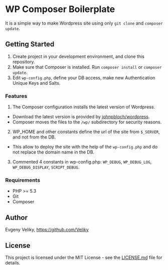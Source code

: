 # WP Composer Boilerplate

It is a simple way to make Wordpress site using only `git clone` and `composer update`.

## Getting Started

1. Create project in your development environment, and clone this repository.
2. Make sure that Composer is installed. Run `composer install` or `composer update`.
3. Edit `wp-config.php`, define your DB access, make new Authentication Unique Keys and Salts.

### Features

1. The Composer configuration installs the latest version of Wordpress.
  * Download the latest version is provided by [johnpbloch/wordpress](https://github.com/johnpbloch/wordpress).
  * Composer moves the files to the `/wp/` subdirectory for security reasons.

2. WP_HOME and other constants define the url of the site from `$_SERVER`, and not from the DB.
  * This allow to deploy the site with the help of the `wp-config.php` and do not replace the domain name in the DB.

3. Commented 4 constants in wp-config.php: `WP_DEBUG`, `WP_DEBUG_LOG`, `WP_DEBUG_DISPLAY`, `SCRIPT_DEBUG`.

### Requirements

- PHP >= 5.3
- Git
- Composer

## Author

Evgeny Veliky, https://github.com/Veliky

## License

This project is licensed under the MIT License - see the [LICENSE.md](LICENSE.md) file for details.